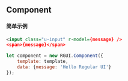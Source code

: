 ## Component

#### 简单示例

<div class="m-example"></div>

```xml
<input class="u-input" r-model={message} />
<span>{message}</span>
```

```javascript
let component = new RGUI.Component({
    template: template,
    data: {message: 'Hello Regular UI'}
});
```
